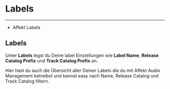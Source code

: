 # Labels

---

- Affekt Labels

## Labels
Unter **Labels** legst du Deine label Einstellungen wie **Label Name**, **Release Catalog Prefix** und **Track Catalog Prefix** an.


Hier hast du auch die Übersicht aller Deiner Labels die du mit Affekt Audio Management betreibst und kannst easy nach Name, Release Catalog und Track Catalog filtern.











